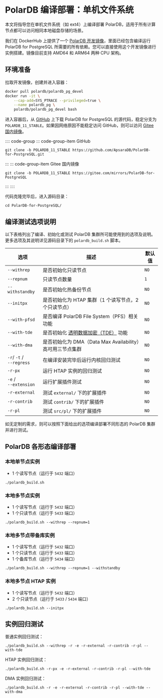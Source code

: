 # PolarDB 编译部署：单机文件系统

本文将指导您在单机文件系统（如 ext4）上编译部署 PolarDB，适用于所有计算节点都可以访问相同本地磁盘存储的场景。

我们在 DockerHub 上提供了一个 [PolarDB 开发镜像](https://hub.docker.com/r/polardb/polardb_pg_devel/tags)，里面已经包含编译运行 PolarDB for PostgreSQL 所需要的所有依赖。您可以直接使用这个开发镜像进行实例搭建。镜像目前支持 AMD64 和 ARM64 两种 CPU 架构。

## 环境准备

拉取开发镜像，创建并进入容器：

```bash
docker pull polardb/polardb_pg_devel
docker run -it \
    --cap-add=SYS_PTRACE --privileged=true \
    --name polardb_pg \
    polardb/polardb_pg_devel bash
```

进入容器后，从 [GitHub](https://github.com/ApsaraDB/PolarDB-for-PostgreSQL) 上下载 PolarDB for PostgreSQL 的源代码，稳定分支为 `POLARDB_11_STABLE`。如果因网络原因不能稳定访问 GitHub，则可以访问 [Gitee 国内镜像](https://gitee.com/mirrors/PolarDB-for-PostgreSQL)。

:::: code-group
::: code-group-item GitHub

```bash:no-line-numbers
git clone -b POLARDB_11_STABLE https://github.com/ApsaraDB/PolarDB-for-PostgreSQL.git
```

:::
::: code-group-item Gitee 国内镜像

```bash:no-line-numbers
git clone -b POLARDB_11_STABLE https://gitee.com/mirrors/PolarDB-for-PostgreSQL
```

:::
::::

代码克隆完毕后，进入源码目录：

```bash:no-line-numbers
cd PolarDB-for-PostgreSQL/
```

## 编译测试选项说明

以下表格列出了编译、初始化或测试 PolarDB 集群所可能使用到的选项及说明。更多选项及其说明详见源码目录下的 `polardb_build.sh` 脚本。

| 选项                         | 描述                                                                         | 默认值 |
| ---------------------------- | ---------------------------------------------------------------------------- | ------ |
| `--withrep`                  | 是否初始化只读节点                                                           | `NO`   |
| `--repnum`                   | 只读节点数量                                                                 | `1`    |
| `--withstandby`              | 是否初始化热备份节点                                                         | `NO`   |
| `--initpx`                   | 是否初始化为 HTAP 集群（1 个读写节点，2 个只读节点）                         | `NO`   |
| `--with-pfsd`                | 是否编译 PolarDB File System（PFS）相关功能                                  | `NO`   |
| `--with-tde`                 | 是否初始化 [透明数据加密（TDE）](https://zhuanlan.zhihu.com/p/84829027) 功能 | `NO`   |
| `--with-dma`                 | 是否初始化为 DMA（Data Max Availability）高可用三节点集群                    | `NO`   |
| `-r`/ `-t` / <br>`--regress` | 在编译安装完毕后运行内核回归测试                                             | `NO`   |
| `-r-px`                      | 运行 HTAP 实例的回归测试                                                     | `NO`   |
| `-e` /<br>`--extension`      | 运行扩展插件测试                                                             | `NO`   |
| `-r-external`                | 测试 `external/` 下的扩展插件                                                | `NO`   |
| `-r-contrib`                 | 测试 `contrib/` 下的扩展插件                                                 | `NO`   |
| `-r-pl`                      | 测试 `src/pl/` 下的扩展插件                                                  | `NO`   |

如无定制的需求，则可以按照下面给出的选项编译部署不同形态的 PolarDB 集群并进行测试。

## PolarDB 各形态编译部署

### 本地单节点实例

- 1 个读写节点（运行于 `5432` 端口）

```bash:no-line-numbers
./polardb_build.sh
```

### 本地多节点实例

- 1 个读写节点（运行于 `5432` 端口）
- 1 个只读节点（运行于 `5433` 端口）

```bash:no-line-numbers
./polardb_build.sh --withrep --repnum=1
```

### 本地多节点带备库实例

- 1 个读写节点（运行于 `5432` 端口）
- 1 个只读节点（运行于 `5433` 端口）
- 1 个备库节点（运行于 `5434` 端口）

```bash:no-line-numbers
./polardb_build.sh --withrep --repnum=1 --withstandby
```

### 本地多节点 HTAP 实例

- 1 个读写节点（运行于 `5432` 端口）
- 2 个只读节点（运行于 `5433` / `5434` 端口）

```bash:no-line-numbers
./polardb_build.sh --initpx
```

## 实例回归测试

普通实例回归测试：

```bash:no-line-numbers
./polardb_build.sh --withrep -r -e -r-external -r-contrib -r-pl --with-tde
```

HTAP 实例回归测试：

```bash:no-line-numbers
./polardb_build.sh -r-px -e -r-external -r-contrib -r-pl --with-tde
```

DMA 实例回归测试：

```bash:no-line-numbers
./polardb_build.sh -r -e -r-external -r-contrib -r-pl --with-tde --with-dma
```
